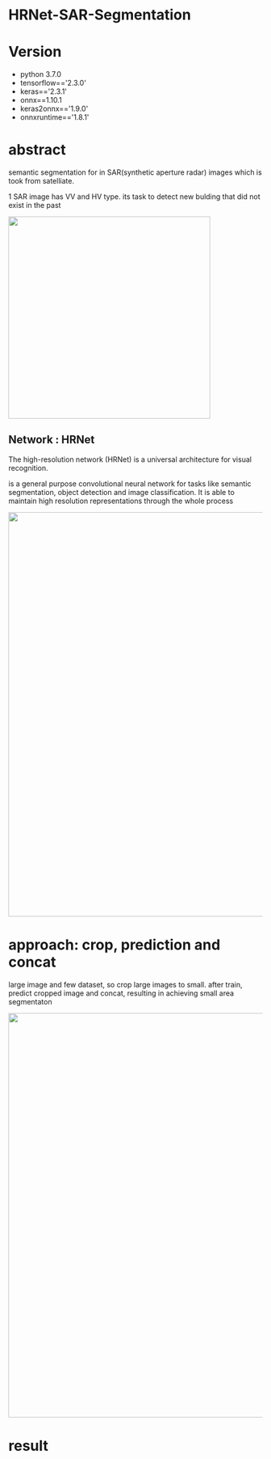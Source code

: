 # HRNet-SAR-Segmentation

# Version
- python 3.7.0
- tensorflow=='2.3.0'
- keras=='2.3.1'
- onnx==1.10.1
- keras2onnx=='1.9.0'
- onnxruntime=='1.8.1'

# abstract

semantic segmentation for in SAR(synthetic aperture radar) images which is took from satelliate.

1 SAR image has VV and HV type. its task to detect new bulding that did not exist in the past

<img src="https://user-images.githubusercontent.com/48679574/132123393-eef67a13-83b5-46b1-845b-7539ef6dba01.png" width="400px">


## Network : HRNet

The high-resolution network (HRNet) is a universal architecture for visual recognition.

is a general purpose convolutional neural network for tasks like semantic segmentation, object detection and image classification. It is able to maintain high resolution representations through the whole process

<img src="https://user-images.githubusercontent.com/48679574/132123348-925e4648-cdfa-43f0-98fd-f97e87947056.png" width="800px">


# approach: crop, prediction and concat

large image and few dataset, so crop large images to small.
after train, predict cropped image and concat, resulting in achieving small area segmentaton

<img src="https://user-images.githubusercontent.com/48679574/132129051-b25f14c9-3a2c-484b-ade5-c65c0711077d.png" width="800px">


# result 







